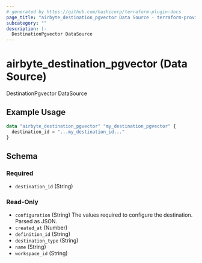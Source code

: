 ```yaml
---
# generated by https://github.com/hashicorp/terraform-plugin-docs
page_title: "airbyte_destination_pgvector Data Source - terraform-provider-airbyte"
subcategory: ""
description: |-
  DestinationPgvector DataSource
---
```


# airbyte_destination_pgvector (Data Source)

DestinationPgvector DataSource

## Example Usage

```terraform
data "airbyte_destination_pgvector" "my_destination_pgvector" {
  destination_id = "...my_destination_id..."
}
```

<!-- schema generated by tfplugindocs -->
## Schema

### Required

- `destination_id` (String)

### Read-Only

- `configuration` (String) The values required to configure the destination. Parsed as JSON.
- `created_at` (Number)
- `definition_id` (String)
- `destination_type` (String)
- `name` (String)
- `workspace_id` (String)
